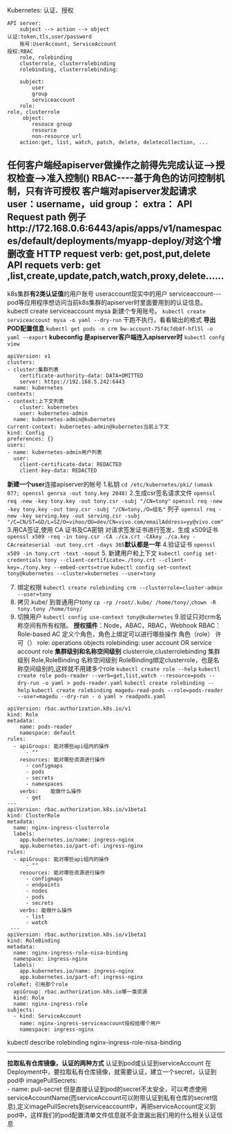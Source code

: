 Kubernetes: 认证、授权
```
API server:
    subject --> action --> object
认证:token,tls,user/password
    账号:UserAccount, ServiceAccount
授权:RBAC
    role, rolebinding
    clusterrole, clusterrolebinding
    rolebinding, clusterrolebinding:

    subject:
        user
        group
        serviceaccount
    role:
role, clusterrole
     object:
        resouce group
        resource
        non-resource url
    action:get, list, watch, patch, delete, deletecollection, ...
```
任何客户端经apiserver做操作之前得先完成认证-->授权检查-->准入控制()
RBAC----基于角色的访问控制机制，只有许可授权
客户端对apiserver发起请求
    user：username，uid
    group：
    extra：
    API
    Request path
        例子http://172.168.0.6:6443/apis/apps/v1/namespaces/default/deployments/myapp-deploy/对这个增删改查 
    HTTP request verb:
        get,post,put,delete
    API requets verb:
        get ,list,create,update,patch,watch,proxy,delete......
---    
k8s集群**有2类认证值**的用户账号
useraccount现实中的用户
serviceaccount---pod等应用程序想访问当前k8s集群的apiserver时里面要用到的认证信息。 
kubectl create serviceaccount mysa  新建个专用账号。
`kubectl create serviceaccount mysa -o yaml --dry-run` 干跑不执行，看看输出的格式
**导出POD配置信息**
`kubectl get pods -n crm bw-account-75f4c7db8f-hfl5l -o yaml --export`
**kubeconfig 是apiserver客户端连入apiserver时**
`kubectl confg view`
```
apiVersion: v1
clusters:
- cluster:集群列表
    certificate-authority-data: DATA+OMITTED
    server: https://192.168.5.242:6443
  name: kubernetes
contexts:
- context:上下文列表
    cluster: kubernetes
    user: kubernetes-admin
  name: kubernetes-admin@kubernetes
current-context: kubernetes-admin@kubernetes当前上下文
kind: Config
preferences: {}
users:
- name: kubernetes-admin用户列表
  user:
    client-certificate-data: REDACTED
    client-key-data: REDACTED
```
**新建一个user**连接apiserver的帐号
1.私钥
`cd /etc/kubernetes/pki/`
`(umask 077; openssl genrsa -out tony.key 2048)`
2.生成csr签名请求文件
`openssl req -new -key tony.key -out tony.csr -subj "/CN=tony"`
`openssl req -new -key tony.key -out tony.csr -subj "/CN=tony,/O=组名"`
列子
`openssl req -new -key serving.key -out serving.csr -subj "/C=CN/ST=GD/L=SZ/O=vihoo/OU=dev/CN=vivo.com/emailAddress=yy@vivo.com"`
3.用CA签证,使用 CA 证书及CA密钥 对请求签发证书进行签发，生成 x509证书
`openssl x509 -req -in tony.csr -CA ./ca.crt -CAkey ./ca.key -CAcreateserial -out tony.crt -days 365`**默认都是一年**
4.验证证书
`openssl x509 -in tony.crt -text -noout`
5. 新建用户和上下文
`kubectl config set-credentials tony --client-certificate=./tony.crt --client-key=./tony.key --embed-certs=true`
`kubectl config set-context tony@kubernetes --cluster=kubernetes --user=tony`

7. 绑定权限
`kubectl create rolebinding crm --clusterrole=cluster-admin --user=tony`
8. 拷贝.kube/ 到普通用户tony
`cp -rp /root/.kube/ /home/tony/`,`chown -R tony.tony /home/tony/`
6. 切换用户
`kubectl config use-context tony@kubernetes`
9.验证只对crm名称空间有所有权限。
**授权插件**：Node，ABAC，RBAC，Webhook
    RBAC：Role-based AC 定义个角色，角色上绑定可以进行哪些操作
    角色（role）
    许可（）
role:
    operations
    objects
rolebinding:
    user account OR service account 
    role
**集群级别和名称空间级别**
clusterrole,clusterrolebinding 集群级别
Role,RoleBinding 名称空间级别
RoleBinding绑定clusterrole，也是名称空间级别的,这样就不用建多个role
`kubectl create role --help`
`kubectl create role pods-reader --verb=get,list,watch --resource=pods --dry-run -o yaml > pods-reader.yaml`
`kubectl create rolebinding --help`
`kubectl create rolebinding magedu-read-pods --role=pods-reader --user=magedu --dry-run - o yaml > readpods.yaml`
```
apiVersion: rbac.authorization.k8s.io/v1
kind: Role
metadata:
    name: pods-reader
    namespace: default
rules:
  - apiGroups: 能对哪些api组内的操作
      - ""
    resources: 能对哪些资源进行操作
      - configmaps
      - pods
      - secrets
      - namespaces
    verbs:    能做什么操作
      - get
---
apiVersion: rbac.authorization.k8s.io/v1beta1
kind: ClusterRole
metadata:
  name: nginx-ingress-clusterrole
  labels:
    app.kubernetes.io/name: ingress-nginx
    app.kubernetes.io/part-of: ingress-nginx
rules:
  - apiGroups: 能对哪些api组内的操作
      - ""
    resources: 能对哪些资源进行操作
      - configmaps
      - endpoints
      - nodes
      - pods
      - secrets
    verbs: 能做什么操作
      - list
      - watch 
 ---
apiVersion: rbac.authorization.k8s.io/v1beta1
kind: RoleBinding
metadata:
  name: nginx-ingress-role-nisa-binding
  namespace: ingress-nginx
  labels:
    app.kubernetes.io/name: ingress-nginx
    app.kubernetes.io/part-of: ingress-nginx
roleRef: 引用那个role
  apiGroup: rbac.authorization.k8s.io哪一类资源
  kind: Role
  name: nginx-ingress-role
subjects: 
  - kind: ServiceAccount
    name: nginx-ingress-serviceaccount授权给哪个用户
    namespace: ingress-nginx
```
kubectl describe rolebinding nginx-ingress-role-nisa-binding
*****
**拉取私有仓库镜像，认证的两种方式**
认证到pod或认证到serviceAccount
    在Deployment中，要拉取私有仓库镜像，就需要认证，建立一个secret，认证到pod中
imagePullSecrets:                                                                                                 
      - name: pull-secret
但是直接认证到pod的secret不太安全，可以考虑使用serviceAccountName(而serviceAccount可以附带认证到私有仓库的secret信息),定义imagePullSecrets到serviceaccount中，再把serviceAccount定义到pod中，这样我们的pod配置清单文件信息就不会泄漏出我们用的什么相关认证信息


 